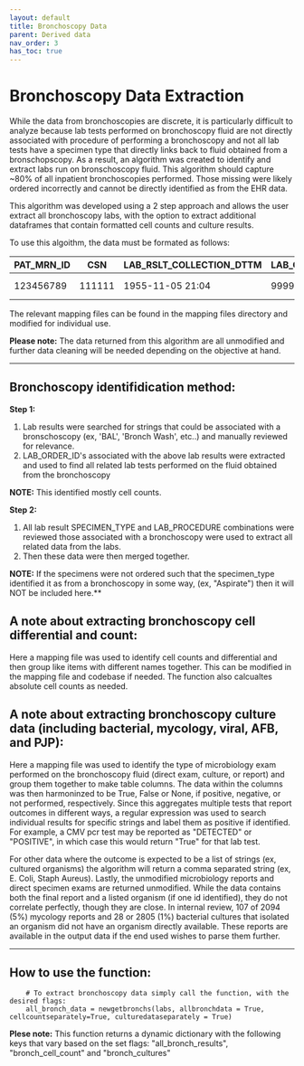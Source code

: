```yaml
---
layout: default
title: Bronchoscopy Data
parent: Derived data
nav_order: 3
has_toc: true
---
```


# Bronchoscopy Data Extraction 

While the data from bronchoscopies are discrete, it is particularly difficult to analyze because lab tests performed on bronchoscopy fluid are not directly associated with procedure of performing a bronchoscopy and not all lab tests have a specimen type that directly links back to fluid obtained from a bronschopscopy. As a result, an algorithm was created to identify and extract labs run on bronschoscopy fluid. This algorithm should capture ~80% of all inpatient bronchoscopies performed. Those missing were likely ordered incorrectly and cannot be directly identified as from the EHR data. 

This algorithm was developed using a 2 step approach and allows the user extract all bronchoscopy labs, with the option to extract additional dataframes that contain formatted cell counts and culture results. 

To use this algoithm, the data must be formated as follows:

|PAT_MRN_ID|CSN|LAB_RSLT_COLLECTION_DTTM|LAB_ORDER_ID|SPECIMEN_TYPE|LAB_PROCEDURE|LAB_TEST|LAB_RSLT_VALUE|LAB_RSLT_UOM
|:--|---|---|---|---|---|---|---|---|
|123456789|111111|1955-11-05 21:04|99999|Bronchial|Pneumonia PCR|METAPNEUMOVIRUS PCR|POSITIVE|NaN|

The relevant mapping files can be found in the mapping files directory and modified for individual use.

**Please note:** The data returned from this algorithm are all unmodified and further data cleaning will be needed depending on the objective at hand.

***

## Bronchoscopy identifidication method:

**Step 1:**

1. Lab results were searched for strings that could be associated with a bronschoscopy (ex, 'BAL', 'Bronch Wash', etc..) and manually reviewed for relevance. 
2. LAB_ORDER_ID's associated with the above lab results were extracted and used to find all related lab tests performed on the fluid obtained from the bronchoscopy

**NOTE:** This identified mostly cell counts.

**Step 2:**

1. All lab result SPECIMEN_TYPE and LAB_PROCEDURE combinations were reviewed those associated with a bronchoscopy were used to extract all related data from the labs. 
2. Then these data were then merged together. 

**NOTE:** If the specimens were not ordered such that the specimen_type identified it as from a bronchoscopy in some way, (ex, "Aspirate") then it will NOT be included here.**

## A note about extracting bronchoscopy cell differential and count:
Here a mapping file was used to identify cell counts and differential and then group like items with different names together. This can be modified in the mapping file and codebase if needed. The function also calcualtes absolute cell counts as needed.

## A note about extracting bronchoscopy culture data (including bacterial, mycology, viral, AFB, and PJP):
Here a mapping file was used to identify the type of microbiology exam performed on the bronchoscopy fluid (direct exam, culture, or report) and group them together to make table columns. The data within the columns was then harmoninzed to be True, False or None, if positive, negative, or not performed, respectively. Since this aggregates multiple tests that report outcomes in different ways, a regular expression was used to search individual results for specific strings and label them as positive if identified. For example, a CMV pcr test may be reported as "DETECTED" or "POSITIVE", in which case this would return "True" for that lab test. 

For other data where the outcome is expected to be a list of strings (ex, cultured organisms) the algorithm will return a comma separated string (ex, E. Coli, Staph Aureus). Lastly, the unmodified microbiology reports and direct specimen exams are returned unmodified. While the data contains both the final report and a listed organism (if one id identified), they do not correlate perfectly, though they are close. In internal review, 107 of 2094 (5%) mycology reports and 28 or 2805 (1%) bacterial cultures that isolated an organism did not have an organism directly available. These reports are available in the output data if the end used wishes to parse them further. 

***

## How to use the function:
		# To extract bronchoscopy data simply call the function, with the desired flags:
		all_bronch_data = newgetbronchs(labs, allbronchdata = True, cellcountseparately=True, culturedataseparately = True)

**Plese note:** This function returns a dynamic dictionary with the following keys that vary based on the set flags: "all_bronch_results", "bronch_cell_count" and "bronch_cultures"
		

		
